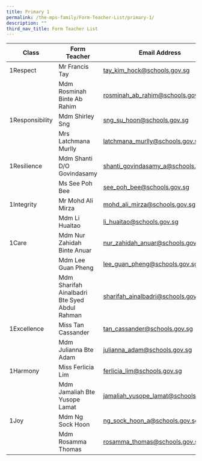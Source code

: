```yaml
---
title: Primary 1
permalink: /the-mps-family/Form-Teacher-List/primary-1/
description: ""
third_nav_title: Form Teacher List
---
```

| Class | Form Teacher | Email Address |
| -------- | -------- | -------- |
| 1Respect     | Mr Francis Tay     | tay_kim_hock@schools.gov.sg    |
|      | Mdm Rosminah Binte Ab Rahim     | rosminah_ab_rahim@schools.gov.sg    |
| 1Responsibility     | Mdm Shirley Sng     | sng_su_hoon@schools.gov.sg     |
|      | Mrs Latchmana Murlly     | latchmana_murlly@schools.gov.sg     |
|  1Resilience    | Mdm Shanti D/O Govindasamy     | shanti_govindasamy_a@schools.gov.sg     |
|      | Ms See Poh Bee    | see_poh_bee@schools.gov.sg     |
| 1Integrity      | Mr Mohd Ali Mirza     | mohd_ali_mirza@schools.gov.sg     |
|     | Mdm Li Huaitao     | li_huaitao@schools.gov.sg     |
|  1Care    | Mdm Nur Zahidah Binte Anuar     | nur_zahidah_anuar@schools.gov.sg     |
|      | Mdm Lee Guan Pheng     | lee_guan_pheng@schools.gov.sg     |
|      | Mdm Sharifah Ainalbadri Bte Syed Abdul Rahman     | sharifah_ainalbadri@schools.gov.sg     |
|  1Excellence    | Miss Tan Cassander    | tan_cassander@schools.gov.sg     |
|     | Mdm Julianna Bte Adam    | julianna_adam@schools.gov.sg     |
|  1Harmony    | Miss Ferlicia Lim     | ferlicia_lim@schools.gov.sg     |
|     | Mdm Jamaliah Bte Yusope Lamat     | jamaliah_yusope_lamat@schools.gov.sg     |
|  1Joy   | Mdm Ng Sock Hoon     | ng_sock_hoon_a@schools.gov.sg     |
|      | Mdm Rosamma Thomas     | rosamma_thomas@schools.gov.sg     |